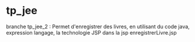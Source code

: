 # tp_jee
branche tp_jee_2 :
Permet d'enregistrer des livres, en utilisant du code java, expression langage, la technologie JSP dans la jsp enregistrerLivre.jsp

